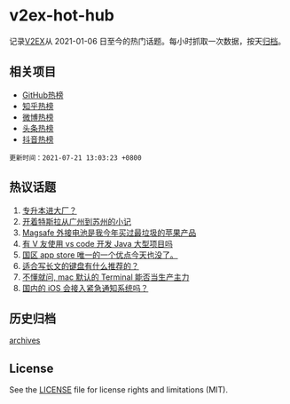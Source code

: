# v2ex-hot-hub

 记录[V2EX](https://www.v2ex.com/)从 2021-01-06 日至今的热门话题。每小时抓取一次数据，按天[归档](archives)。
 
 ## 相关项目

- [GitHub热榜](https://github.com/snaildev/github-hot-hub)
- [知乎热榜](https://github.com/snaildev/zhihu-hot-hub)
- [微博热榜](https://github.com/snaildev/weibo-hot-hub)
- [头条热榜](https://github.com/snaildev/toutiao-hot-hub)
- [抖音热榜](https://github.com/snaildev/douyin-hot-hub)


 `更新时间：2021-07-21 13:03:23 +0800`

## 热议话题

1. [专升本进大厂？](https://www.v2ex.com/t/790613)
1. [开着特斯拉从广州到苏州的小记](https://www.v2ex.com/t/790678)
1. [Magsafe 外接电池是我今年买过最垃圾的苹果产品](https://www.v2ex.com/t/790635)
1. [有 V 友使用 vs code 开发 Java 大型项目吗](https://www.v2ex.com/t/790624)
1. [国区 app store 唯一的一个优点今天也没了。](https://www.v2ex.com/t/790738)
1. [适合写长文的键盘有什么推荐的？](https://www.v2ex.com/t/790741)
1. [不懂就问, mac 默认的 Terminal 能否当生产主力](https://www.v2ex.com/t/790612)
1. [国内的 iOS 会接入紧急通知系统吗？](https://www.v2ex.com/t/790747)

## 历史归档

[archives](archives)

## License

See the [LICENSE](LICENSE) file for license rights and limitations (MIT).
